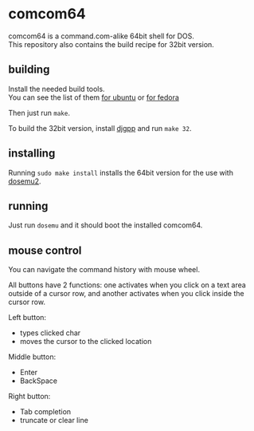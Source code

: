 # comcom64

comcom64 is a command.com-alike 64bit shell for DOS.<br/>
This repository also contains the build recipe for 32bit version.

## building

Install the needed build tools.<br/>
You can see the list of them
[for ubuntu](https://github.com/stsp/comcom64/blob/master/debian/control#L7-L14)
or
[for fedora](https://github.com/stsp/comcom64/blob/master/comcom64.spec.rpkg#L17-L24)

Then just run `make`.

To build the 32bit version, install
[djgpp](https://www.delorie.com/djgpp/)
and run `make 32`.

## installing

Running `sudo make install` installs the 64bit version
for the use with [dosemu2](https://github.com/dosemu2/dosemu2).

## running

Just run `dosemu` and it should boot the installed comcom64.

## mouse control

You can navigate the command history with mouse wheel.

All buttons have 2 functions: one activates when you click on a text
area outside of a cursor row, and another activates when you click
inside the cursor row.

Left button:
  - types clicked char
  - moves the cursor to the clicked location

Middle button:
  - Enter
  - BackSpace

Right button:
  - Tab completion
  - truncate or clear line
